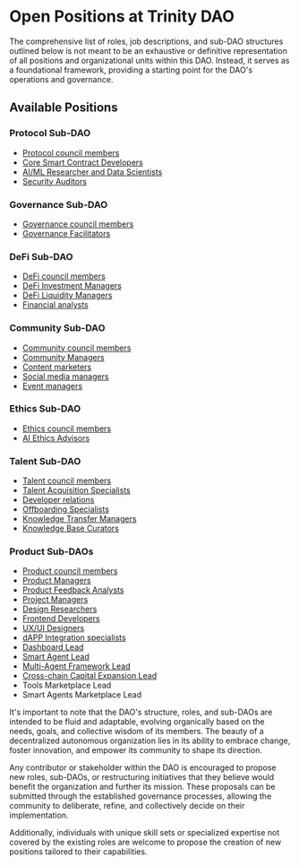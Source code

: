 # Open Positions at Trinity DAO

The comprehensive list of roles, job descriptions, and sub-DAO structures outlined below is not meant to be an exhaustive or definitive representation of all positions and organizational units within this DAO. Instead, it serves as a foundational framework, providing a starting point for the DAO's operations and governance.

## Available Positions

### Protocol Sub-DAO
- [Protocol council members](https://github.com/Morlabs/Contributions/blob/main/Recurring_tasks/Open_positions/Protocol%20council%20members.md)
- [Core Smart Contract Developers](https://github.com/Morlabs/Contributions/blob/main/Recurring_tasks/Open_positions/Smart%20Contract%20Developer.md)
- [AI/ML Researcher and Data Scientists](https://github.com/Morlabs/Contributions/blob/main/Recurring_tasks/Open_positions/AI-ml%20researcher.md)
- [Security Auditors](https://github.com/Morlabs/Contributions/blob/main/Recurring_tasks/Open_positions/security%20auditor.md)

### Governance Sub-DAO
- [Governance council members](https://github.com/Morlabs/Contributions/blob/main/Recurring_tasks/Open_positions/Governance%20Council%20Member.md)
- [Governance Facilitators](https://github.com/Morlabs/Contributions/blob/main/Recurring_tasks/Open_positions/Governance%20Facilitator.md)

### DeFi Sub-DAO
- [DeFi council members](https://github.com/Morlabs/Contributions/blob/main/Recurring_tasks/Open_positions/DeFi%20Council%20Member.md)
- [DeFi Investment Managers](https://github.com/Morlabs/Contributions/blob/main/Recurring_tasks/Open_positions/DeFi%20Investment%20Manager.md)
- [DeFi Liquidity Managers](https://github.com/Morlabs/Contributions/blob/main/Recurring_tasks/Open_positions/DeFi%20Liquidity%20Manager.md)
- [Financial analysts](https://github.com/Morlabs/Contributions/blob/main/Recurring_tasks/Open_positions/Financial%20Analyst.md)

### Community Sub-DAO
- [Community council members](https://github.com/Morlabs/Contributions/blob/main/Recurring_tasks/Open_positions/Community%20Council%20Member.md)
- [Community Managers](https://github.com/Morlabs/Contributions/blob/main/Recurring_tasks/Open_positions/Community%20Manager.md)
- [Content marketers](https://github.com/Morlabs/Contributions/blob/main/Recurring_tasks/Open_positions/Content%20Marketer.md)
- [Social media managers](https://github.com/Morlabs/Contributions/blob/main/Recurring_tasks/Open_positions/Social%20Media%20Manager.md)
- [Event managers](https://github.com/Morlabs/Contributions/blob/main/Recurring_tasks/Open_positions/Event%20Manager)

### Ethics Sub-DAO
- [Ethics council members](https://github.com/Morlabs/Contributions/blob/main/Recurring_tasks/Open_positions/Ethics%20Council%20Member.md)
- [AI Ethics Advisors](https://github.com/Morlabs/Contributions/blob/main/Recurring_tasks/Open_positions/AI%20Ethics%20Advisor)

### Talent Sub-DAO
- [Talent council members](https://github.com/Morlabs/Contributions/blob/main/Recurring_tasks/Open_positions/Talent%20Council%20Member.md)
- [Talent Acquisition Specialists](https://github.com/Morlabs/Contributions/blob/main/Recurring_tasks/Open_positions/Talent%20Acquisition%20Specialist.md)
- [Developer relations](https://github.com/Morlabs/Contributions/blob/main/Recurring_tasks/Open_positions/Developer%20Relations.md)
- [Offboarding Specialists](https://github.com/Morlabs/Contributions/blob/main/Recurring_tasks/Open_positions/Offboarding%20Specialist.md)
- [Knowledge Transfer Managers](https://github.com/Morlabs/Contributions/blob/main/Recurring_tasks/Open_positions/Knowledge%20Transfer%20Manager.md)
- [Knowledge Base Curators](https://github.com/Morlabs/Contributions/blob/main/Recurring_tasks/Open_positions/Knowledge%20Base%20Curator.md)

### Product Sub-DAOs
- [Product council members](https://github.com/Morlabs/Contributions/blob/main/Recurring_tasks/Open_positions/Product%20Council%20members.md)
- [Product Managers](https://github.com/Morlabs/Contributions/blob/main/Recurring_tasks/Open_positions/Product%20Manager.md)
- [Product Feedback Analysts](https://github.com/Morlabs/Contributions/blob/main/Recurring_tasks/Open_positions/Product%20Feedback%20Analyst.md)
- [Project Managers](https://github.com/Morlabs/Contributions/blob/main/Recurring_tasks/Open_positions/Project%20Manager.md)
- [Design Researchers](https://github.com/Morlabs/Contributions/blob/main/Recurring_tasks/Open_positions/Design%20Researcher.md)
- [Frontend Developers](https://github.com/Morlabs/Contributions/blob/main/Recurring_tasks/Open_positions/Frontend%20Developers.md)
- [UX/UI Designers](https://github.com/Morlabs/Contributions/blob/main/Recurring_tasks/Open_positions/UX-UI%20Designer.md)
- [dAPP Integration specialists](https://github.com/Morlabs/Contributions/blob/main/Recurring_tasks/Open_positions/dApp%20Integration%20Specialist.md)
- [Dashboard Lead](https://github.com/Morlabs/Contributions/blob/main/Recurring_tasks/Open_positions/Dashboard%20Manager.md)
- [Smart Agent Lead](https://github.com/Morlabs/Contributions/blob/main/Recurring_tasks/Open_positions/Smart%20Agent%20lead.md)
- [Multi-Agent Framework Lead](https://github.com/Morlabs/Contributions/blob/main/Recurring_tasks/Open_positions/Multi-Agent%20Framework%20Lead.md)
- [Cross-chain Capital Expansion Lead](https://github.com/Morlabs/Contributions/blob/main/Recurring_tasks/Open_positions/Cross-chain%20Capital%20Expansion%20Lead)
- Tools Marketplace Lead
- Smart Agents Marketplace Lead


It's important to note that the DAO's structure, roles, and sub-DAOs are intended to be fluid and adaptable, evolving organically based on the needs, goals, and collective wisdom of its members. The beauty of a decentralized autonomous organization lies in its ability to embrace change, foster innovation, and empower its community to shape its direction.

Any contributor or stakeholder within the DAO is encouraged to propose new roles, sub-DAOs, or restructuring initiatives that they believe would benefit the organization and further its mission. These proposals can be submitted through the established governance processes, allowing the community to deliberate, refine, and collectively decide on their implementation.

Additionally, individuals with unique skill sets or specialized expertise not covered by the existing roles are welcome to propose the creation of new positions tailored to their capabilities.
